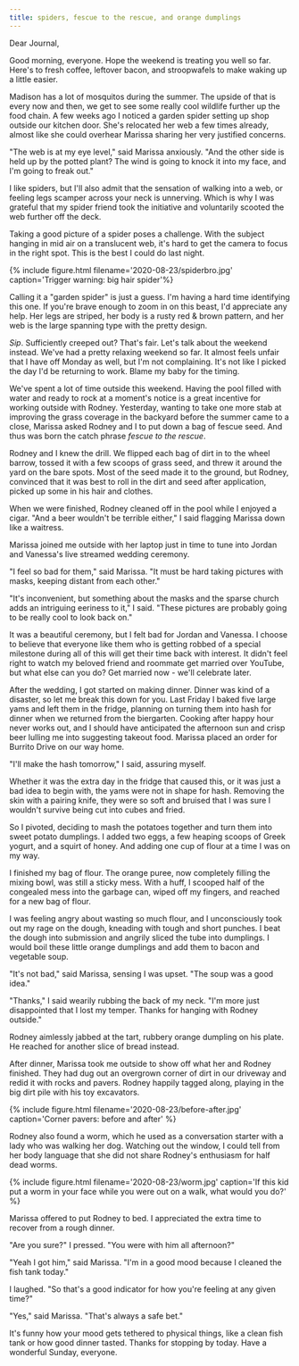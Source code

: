 ```yaml
---
title: spiders, fescue to the rescue, and orange dumplings
---
```


Dear Journal,

Good morning, everyone.  Hope the weekend is treating you well so far.
Here's to fresh coffee, leftover bacon, and stroopwafels to make
waking up a little easier.

Madison has a lot of mosquitos during the summer.  The upside of that
is every now and then, we get to see some really cool wildlife further
up the food chain.  A few weeks ago I noticed a garden spider setting
up shop outside our kitchen door.  She's relocated her web a few times
already, almost like she could overhear Marissa sharing her very
justified concerns.

"The web is at my eye level," said Marissa anxiously.  "And the other
side is held up by the potted plant?  The wind is going to knock it
into my face, and I'm going to freak out."

I like spiders, but I'll also admit that the sensation of walking into
a web, or feeling legs scamper across your neck is unnerving.  Which
is why I was grateful that my spider friend took the initiative and
voluntarily scooted the web further off the deck.

Taking a good picture of a spider poses a challenge.  With the subject
hanging in mid air on a translucent web, it's hard to get the camera
to focus in the right spot.  This is the best I could do last night.

{% include figure.html filename='2020-08-23/spiderbro.jpg'
caption='Trigger warning: big hair spider'%}

Calling it a "garden spider" is just a guess.  I'm having a hard time
identifying this one.  If you're brave enough to zoom in on this
beast, I'd appreciate any help.  Her legs are striped, her body is a
rusty red & brown pattern, and her web is the large spanning type with
the pretty design.

_Sip_.  Sufficiently creeped out?  That's fair.  Let's talk about the
weekend instead.  We've had a pretty relaxing weekend so far.  It
almost feels unfair that I have off Monday as well, but I'm not
complaining.  It's not like I picked the day I'd be returning to work.
Blame my baby for the timing.

We've spent a lot of time outside this weekend.  Having the pool
filled with water and ready to rock at a moment's notice is a great
incentive for working outside with Rodney.  Yesterday, wanting to take
one more stab at improving the grass coverage in the backyard before
the summer came to a close, Marissa asked Rodney and I to put down a
bag of fescue seed.  And thus was born the catch phrase _fescue to the
rescue_.

Rodney and I knew the drill.  We flipped each bag of dirt in to the
wheel barrow, tossed it with a few scoops of grass seed, and threw it
around the yard on the bare spots.  Most of the seed made it to the
ground, but Rodney, convinced that it was best to roll in the dirt and
seed after application, picked up some in his hair and clothes.

When we were finished, Rodney cleaned off in the pool while I enjoyed
a cigar.  "And a beer wouldn't be terrible either," I said flagging
Marissa down like a waitress.

Marissa joined me outside with her laptop just in time to tune into
Jordan and Vanessa's live streamed wedding ceremony.

"I feel so bad for them," said Marissa.  "It must be hard taking
pictures with masks, keeping distant from each other."

"It's inconvenient, but something about the masks and the sparse
church adds an intriguing eeriness to it," I said.  "These pictures
are probably going to be really cool to look back on."

It was a beautiful ceremony, but I felt bad for Jordan and Vanessa.  I
choose to believe that everyone like them who is getting robbed of a
special milestone during all of this will get their time back with
interest.  It didn't feel right to watch my beloved friend and
roommate get married over YouTube, but what else can you do?  Get
married now - we'll celebrate later.

After the wedding, I got started on making dinner.  Dinner was kind of
a disaster, so let me break this down for you.  Last Friday I baked
five large yams and left them in the fridge, planning on turning them
into hash for dinner when we returned from the biergarten.  Cooking
after happy hour never works out, and I should have anticipated the
afternoon sun and crisp beer lulling me into suggesting takeout food.
Marissa placed an order for Burrito Drive on our way home.

"I'll make the hash tomorrow," I said, assuring myself.

Whether it was the extra day in the fridge that caused this, or it was
just a bad idea to begin with, the yams were not in shape for hash.
Removing the skin with a pairing knife, they were so soft and bruised
that I was sure I wouldn't survive being cut into cubes and fried.

So I pivoted, deciding to mash the potatoes together and turn them
into sweet potato dumplings.  I added two eggs, a few heaping scoops
of Greek yogurt, and a squirt of honey.  And adding one cup of flour
at a time I was on my way.

I finished my bag of flour.  The orange puree, now completely filling
the mixing bowl, was still a sticky mess.  With a huff, I scooped half
of the congealed mess into the garbage can, wiped off my fingers, and
reached for a new bag of flour.

I was feeling angry about wasting so much flour, and I unconsciously
took out my rage on the dough, kneading with tough and short punches.
I beat the dough into submission and angrily sliced the tube into
dumplings.  I would boil these little orange dumplings and add them to
bacon and vegetable soup.

"It's not bad," said Marissa, sensing I was upset.  "The soup was a
good idea."

"Thanks," I said wearily rubbing the back of my neck.  "I'm more just
disappointed that I lost my temper.  Thanks for hanging with Rodney
outside."

Rodney aimlessly jabbed at the tart, rubbery orange dumpling on his
plate.  He reached for another slice of bread instead.

After dinner, Marissa took me outside to show off what her and Rodney
finished.  They had dug out an overgrown corner of dirt in our
driveway and redid it with rocks and pavers.  Rodney happily tagged
along, playing in the big dirt pile with his toy excavators.

{% include figure.html
filename='2020-08-23/before-after.jpg'
caption='Corner pavers: before and after' %}

Rodney also found a worm, which he used as a conversation starter with
a lady who was walking her dog.  Watching out the window, I could tell
from her body language that she did not share Rodney's enthusiasm for
half dead worms.

{% include figure.html filename='2020-08-23/worm.jpg' caption='If this
kid put a worm in your face while you were out on a walk, what would
you do?' %}

Marissa offered to put Rodney to bed.  I appreciated the extra time to
recover from a rough dinner.

"Are you sure?" I pressed.  "You were with him all afternoon?"

"Yeah I got him," said Marissa.  "I'm in a good mood because I cleaned
the fish tank today."

I laughed.  "So that's a good indicator for how you're feeling at any
given time?"

"Yes," said Marissa.  "That's always a safe bet."

It's funny how your mood gets tethered to physical things, like a
clean fish tank or how good dinner tasted.  Thanks for stopping by
today.  Have a wonderful Sunday, everyone.
